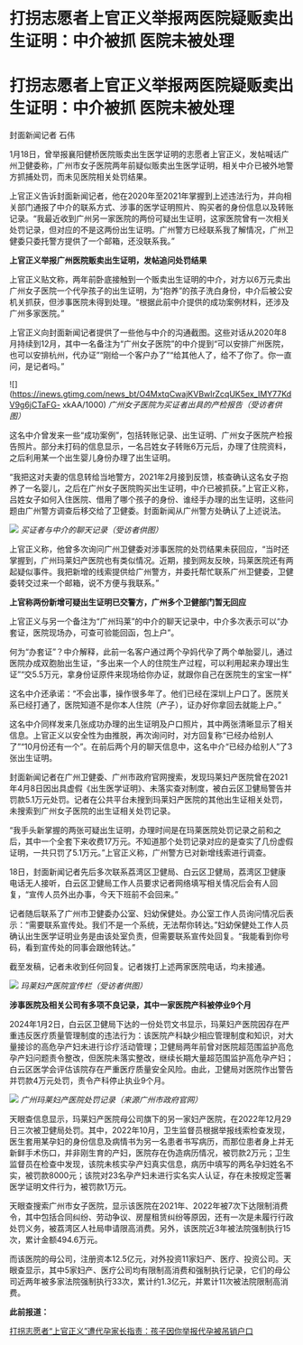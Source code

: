 # 打拐志愿者上官正义举报两医院疑贩卖出生证明：中介被抓 医院未被处理

# 打拐志愿者上官正义举报两医院疑贩卖出生证明：中介被抓 医院未被处理

封面新闻记者 石伟

1月18日，曾举报襄阳健桥医院贩卖出生医学证明的志愿者上官正义，发帖喊话广州卫健委称，广州市女子医院两年前疑似贩卖出生医学证明，相关中介已被外地警方抓捕处罚，而未见医院相关处罚结果。

上官正义告诉封面新闻记者，他在2020年至2021年掌握到上述违法行为，并向相关部门通报了中介的联系方式、涉事的医学证明照片、购买者的身份信息以及转账记录。“我最近收到广州另一家医院的两份可疑出生证明，这家医院曾有一次相关处罚记录，但对应的不是这两份出生证明。广州警方已经联系我了解情况，广州卫健委只委托警方提供了一个邮箱，还没联系我。”

**上官正义举报广州医院贩卖出生证明，发帖追问处罚结果**

上官正义贴文称，两年前卧底接触到一个贩卖出生证明的中介，对方以6万元卖出广州女子医院一个代孕孩子的出生证明，为“抱养”的孩子洗白身份，中介后被公安机关抓获，但涉事医院未得到处理。“根据此前中介提供的成功案例材料，还涉及广州多家医院。”

上官正义向封面新闻记者提供了一些他与中介的沟通截图。这些对话从2020年8月持续到12月，其中一名备注为“广州女子医院”的中介提到“可以安排广州医院，也可以安排杭州，代办证”“刚给一个客户办了”“给其他人了，给不了你了。你一直问，是记者吗。”

![](https://inews.gtimg.com/news_bt/O4MxtqCwajKVBwIrZcqUK5ex_IMY77KdV9g6jCTaFG-
xkAA/1000) _广州女子医院为买证者出具的产检报告（受访者供图）_

这名中介曾发来一些“成功案例”，包括转账记录、出生证明、广州女子医院产检报告照片。部分未打码的信息显示，一名吕姓女子转账6万元后，办理了住院资料，之后利用某一个出生婴儿身份办理了出生证明。

“我把这对夫妻的信息转给当地警方，2021年2月接到反馈，核查确认这名女子抱养了一名婴儿，之后在广州女子医院购买出生证明，中介已被抓获。”上官正义称，吕姓女子如何入住医院、借用了哪个孩子的身份、谁经手办理的出生证明，这些问题由广州警方调查后移交给了卫健委。封面新闻从广州警方处确认了上述说法。

![](https://inews.gtimg.com/news_bt/OmDj5-J70p0bXrQdLKGV_yjWxQS3R8Y4U2rfP2myX08oAAA/1000)
_买证者与中介的聊天记录（受访者供图）_

上官正义称，他曾多次询问广州卫健委对涉事医院的处罚结果未获回应，“当时还掌握到，广州玛莱妇产医院也有类似情况。近期，接到网友反映，玛莱医院还有两起疑似事件。我把新增的线索提供给广州警方，并委托帮忙联系广州卫健委，卫健委转交过来一个邮箱，说不方便与我联系。”

**上官称两份新增可疑出生证明已交警方，广州多个卫健部门暂无回应**

上官正义与另一个备注为“广州玛莱”的中介的聊天记录中，中介多次表示可以“办套证，医院现场办，可查可验能回函，包上户”。

何为“办套证”？中介解释，此前一名客户通过两个孕妈代孕了两个单胎婴儿，通过医院办成双胞胎出生证，“多出来一个人的住院生产过程，可以利用起来办理出生证”“交5.5万元，拿身份证原件来现场给你办证，就跟你自己在医院生的宝宝一样”

这名中介还承诺：“不会出事，操作很多年了。他们已经在深圳上户口了。医院关系已经打通了，医院知道不是你本人住院（产子），证办好你拿回去就能上户。”

这名中介同样发来几张成功办理的出生证明及户口照片，其中两张清晰显示了相关信息。上官正义以安全性为由推脱，再次询问时，对方回复称“已经办给别人了”“10月份还有一个”。在前后两个月的聊天信息中，这名中介“已经办给别人”了3张出生证明。

封面新闻记者在广州卫健委、广州市政府官网搜索，发现玛莱妇产医院曾在2021年4月8日因出具虚假《出生医学证明》、未落实查对制度，被白云区卫健局警告并罚款5.1万元处罚。记者在公共平台未搜到玛莱妇产医院的其他出生证相关处罚，未搜索到广州女子医院的出生证相关处罚记录。

“我手头新掌握的两张可疑出生证明，办理时间是在玛莱医院处罚记录之前和之后，其中一个全套下来收费17万元。不知道那个处罚记录对应的是查实了几份虚假证明，一共只罚了5.1万元。”上官正义称，广州警方已对新增线索进行调查。

18日，封面新闻记者先后多次联系荔湾区卫健局、白云区卫健局，荔湾区卫健康电话无人接听，白云区卫健局工作人员要求记者网络填写相关情况后会有人回复，“宣传人员外出办事，今天下班前不会回来。”

记者随后联系了广州市卫健委办公室、妇幼保健处。办公室工作人员询问情况后表示：“需要联系宣传处。我们不是一个系统，无法帮你转达。”妇幼保健处工作人员确认出生医学证明业务是由该处室负责，但需要联系宣传处回复。“我能看到你号码，看到宣传处的同事会跟他转达。”

截至发稿，记者未收到任何回复。记者拨打上述两家医院电话，均未接通。

![](https://inews.gtimg.com/news_bt/Oitn3evo5ozgw2qHFWIunPna7ykRQWy9oG7VQoK8voDjEAA/1000)
_玛莱妇产医院宣传栏（受访者供图）_

**涉事医院及相关公司有多项不良记录，其中一家医院产科被停业9个月**

2024年1月2日，白云区卫健局下达的一份处罚文书显示，玛莱妇产医院因存在严重违反医疗质量管理制度的违法行为：该医院产科缺少相应管理制度和知识，对大量接诊的高危孕产妇未进行诊疗活动管理；卫健局两年前曾对医院超范围监护高危孕产妇问题责令整改，但医院未落实整改，继续长期大量超范围监护高危孕产妇；白云区医学会评估该院存在严重医疗质量安全风险。由此，卫健局对医院作出警告并罚款4万元处罚，责令产科停止执业9个月。

![](https://inews.gtimg.com/news_bt/Oufnp10jcfEftnwfk9zCPE7ryVcjHyZ211pGQ967-zHEAAA/1000)
_广州玛莱妇产医院处罚记录（来源广州市政府官网）_

天眼查信息显示，玛莱妇产医院母公司旗下的另一家妇产医院，在2022年12月29日三次被卫健局处罚。其中，2022年10月，卫生监督员根据举报线索检查发现，医生套用某孕妇的身份信息及病情书为另一名患者书写病历，而那位患者身上并无新鲜手术伤口，并非刚生育的产妇，医院存在伪造病历情况，被罚款2万元；卫生监督员在检查中发现，该院未核实孕产妇真实信息，病历中填写的两名孕妇姓名不实，被罚款8000元；该院对23名孕产妇未进行实名实人认证，存在未按规定签署医学证明文件行为，被罚款1万元。

天眼查搜索广州市女子医院，显示该医院在2021年、2022年被7次下达限制消费令，其中包括合同纠纷、劳动争议、房屋租赁纠纷等原因，还有一次是未履行行政处罚义务，被荔湾区人社局申请限高消费。另外，该医院近3年被法院强制执行15次，累计金额494.6万元。

而该医院的母公司，注册资本12.5亿元，对外投资11家妇产、医疗、投资公司。天眼查显示，其中5家妇产、医疗公司均有限制高消费和强制执行记录，它们的母公司近两年被多家法院强制执行33次，累计约1.3亿元，并累计11次被法院限制高消费。

**此前报道：**

[打拐志愿者“上官正义”遭代孕家长指责：孩子因你举报代孕被吊销户口
](https://news.qq.com/rain/a/20231228A01FD700)

